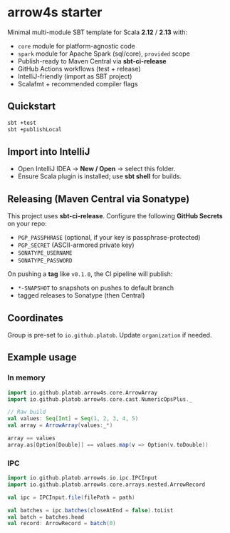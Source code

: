 
# arrow4s starter

Minimal multi-module SBT template for Scala **2.12** / **2.13** with:
- `core` module for platform-agnostic code
- `spark` module for Apache Spark (sql/core), `provided` scope
- Publish-ready to Maven Central via **sbt-ci-release**
- GitHub Actions workflows (test + release)
- IntelliJ-friendly (import as SBT project)
- Scalafmt + recommended compiler flags

## Quickstart

```bash
sbt +test
sbt +publishLocal
```

## Import into IntelliJ
- Open IntelliJ IDEA → **New / Open** → select this folder.
- Ensure Scala plugin is installed; use **sbt shell** for builds.

## Releasing (Maven Central via Sonatype)
This project uses **sbt-ci-release**. Configure the following **GitHub Secrets** on your repo:
- `PGP_PASSPHRASE` (optional, if your key is passphrase-protected)
- `PGP_SECRET` (ASCII-armored private key)
- `SONATYPE_USERNAME`
- `SONATYPE_PASSWORD`

On pushing a **tag** like `v0.1.0`, the CI pipeline will publish:
- `*-SNAPSHOT` to snapshots on pushes to default branch
- tagged releases to Sonatype (then Central)

## Coordinates
Group is pre-set to `io.github.platob`. Update `organization` if needed.

## Example usage

### In memory
```scala
import io.github.platob.arrow4s.core.ArrowArray
import io.github.platob.arrow4s.core.cast.NumericOpsPlus._

// Raw build
val values: Seq[Int] = Seq(1, 2, 3, 4, 5)
val array = ArrowArray(values:_*)

array == values
array.as[Option[Double]] == values.map(v => Option(v.toDouble))
```

### IPC
```scala
import io.github.platob.arrow4s.io.ipc.IPCInput
import io.github.platob.arrow4s.core.arrays.nested.ArrowRecord

val ipc = IPCInput.file(filePath = path)

val batches = ipc.batches(closeAtEnd = false).toList
val batch = batches.head
val record: ArrowRecord = batch(0)
```